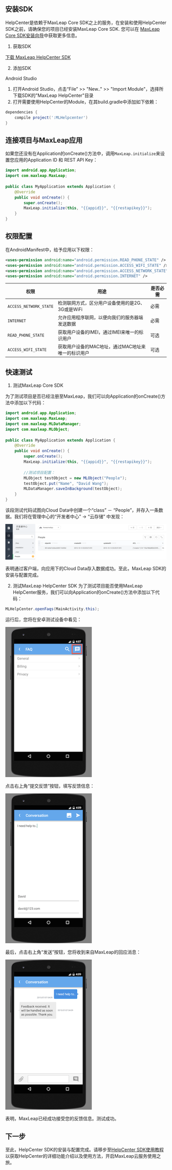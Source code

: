 ##	安装SDK

HelpCenter是依赖于MaxLeap Core SDK之上的服务，在安装和使用HelpCenter SDK之前，请确保您的项目已经安装MaxLeap Core SDK. 您可以在 [MaxLeap Core SDK安装向导](ML_DOCS_LINK_PLACEHOLDER_SDK_QUICKSTART_ANDROID)中获取更多信息。

1. 获取SDK

<a class="download-sdk" href="https://github.com/MaxLeap/Demo-Support-Android" target="_blank">下载 MaxLeap HelpCenter SDK</a>

2. 添加SDK

Android Studio

1. 	打开Android Studio，点击“File” >> "New.." >> "Import Module"，选择所下载SDK的"MaxLeap HelpCenter"目录
2. 	打开需要使用HelpCenter的Module，在其build.gradle中添加如下依赖：

```gradle
dependencies {
	compile project(':MLHelpcenter')
}
```

##	连接项目与MaxLeap应用

如果您还没有在Application的onCreate()方法中，调用`MaxLeap.initialize`来设置您应用的Application ID 和 REST API Key：

```java
import android.app.Application;
import com.maxleap.MaxLeap;

public class MyApplication extends Application {
	@Override
	public void onCreate() {
		super.onCreate();
		MaxLeap.initialize(this, "{{appid}}", "{{restapikey}}");
	}
}
```

##	权限配置

在AndroidManifest中，给予应用以下权限：

```xml
<uses-permission android:name="android.permission.READ_PHONE_STATE" />
<uses-permission android:name="android.permission.ACCESS_WIFI_STATE" />
<uses-permission android:name="android.permission.ACCESS_NETWORK_STATE" />
<uses-permission android:name="android.permission.INTERNET" />
```

权限|用途|是否必需
---|---|---
`ACCESS_NETWORK_STATE`|		检测联网方式，区分用户设备使用的是2G、3G或是WiFi| 必需
`INTERNET`| 	允许应用程序联网，以便向我们的服务器端发送数据| 必需
`READ_PHONE_STATE`| 	获取用户设备的IMEI，通过IMEI来唯一的标识用户| 可选
`ACCESS_WIFI_STATE`| 	获取用户设备的MAC地址，通过MAC地址来唯一的标识用户| 可选
 	
##	快速测试

1. 测试MaxLeap Core SDK

为了测试项目是否已经注册至MaxLeap，我们可以向Application的onCreate()方法中添加以下代码：

```java
import android.app.Application;
import com.maxleap.MaxLeap;
import com.maxleap.MLDataManager;
import com.maxleap.MLObject;

public class MyApplication extends Application {
	@Override
	public void onCreate() {
		super.onCreate();
		MaxLeap.initialize(this, "{{appid}}", "{{restapikey}}");

		//测试项目配置：
		MLObject testObject = new MLObject("People");
		testObject.put("Name", "David Wang");
		MLDataManager.saveInBackground(testObject);
	}
}
```

该段测试代码试图向Cloud Data中创建一个“class” － “People”，并存入一条数据。我们将在管理中心的“开发者中心” -> “云存储” 中发现：

![imgSDKQSTestAddObj](../../../images/imgSDKQSTestAddObj.png)

表明通过客户端，向应用下的Cloud Data存入数据成功。至此，MaxLeap SDK的安装与配置完成。

2. 测试MaxLeap HelpCenter SDK
为了测试项目能否使用MaxLeap HelpCenter服务，我们可以向Application的onCreate()方法中添加以下代码：

```java
MLHelpCenter.openFaqs(MainActivity.this);
```

运行后，您将在安卓测试设备中看见：

![imgSupportHome](../../../images/imgSupportHome.png)

点击右上角“提交反馈”按钮，填写反馈信息：

![imgSupportAddMsg](../../../images/imgSupportAddMsg.png)

最后，点击右上角“发送”按钮，您将收到来自MaxLeap的回应消息：

![imgSupportConversation](../../../images/imgSupportConversation.png)

表明，MaxLeap已经成功接受您的反馈信息。测试成功。

## 下一步

至此，HelpCenter SDK的安装与配置完成。请移步至[HelpCenter SDK使用教程](ML_DOCS_GUIDE_LINK_PLACEHOLDER_ANDROID#SUPPORT_ZH)以获取HelpCenter的详细功能介绍以及使用方法，开启MaxLeap云服务使用之旅。